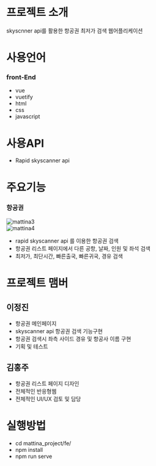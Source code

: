 # 프로젝트 소개
 skyscnner api를 활용한 항공권 최저가 검색
 웹어플리케이션
 
 # 사용언어  
  ### front-End
   * vue
   * vuetify
   * html
   * css
   * javascript
     
 # 사용API
   * Rapid skyscanner api
   
# 주요기능
 ### 항공권 
  ![mattina3](https://user-images.githubusercontent.com/58238859/78316574-fab80a00-759a-11ea-8123-799487f04c09.gif)<br>
  ![mattina4](https://user-images.githubusercontent.com/58238859/78316692-436fc300-759b-11ea-966c-f4a6a2d6eff5.gif)<br>
   * rapid skyscanner api 를 이용한 항공권 검색
   * 항공권 리스트 페이지에서 다른 공항, 날짜, 인원 및 좌석 검색   
   * 최저가, 최단시간, 빠른출국, 빠른귀국, 경유 검색
   

      
# 프로젝트 맴버
  ## 이정진
   * 항공권 메인페이지
   * skyscanner api 항공권 검색 기능구현
   * 항공권 검색시 좌측 사이드 경유 및 항공사 이름 구현
   * 기획 및 테스트
  ## 김홍주
   * 항공권 리스트 페이지 디자인
   * 전체적인 반응형웹
   * 전체적인 UI/UX 검토 및 담당
    
 # 실행방법
  * cd mattina_project/fe/
  * npm install
  * npm run serve
